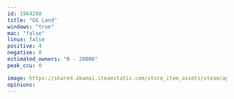 ```yaml
---
id: 1964280
title: "GG Land"
windows: "true"
mac: "false"
linux: false
positive: 4
negative: 0
estimated_owners: "0 - 20000"
peak_ccu: 0

image: https://shared.akamai.steamstatic.com/store_item_assets/steam/apps/1964280/header.jpg?t=1730860912
opinions:
---
```


